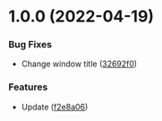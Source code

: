 # 1.0.0 (2022-04-19)


### Bug Fixes

* Change window title ([32692f0](https://github.com/Caerind/PackageToSource/commit/32692f02fb5a33bab474ebc53614069d458b2787))


### Features

* Update ([f2e8a06](https://github.com/Caerind/PackageToSource/commit/f2e8a06c8a2d5a926e60ee5b3026a74080ba8c34))
